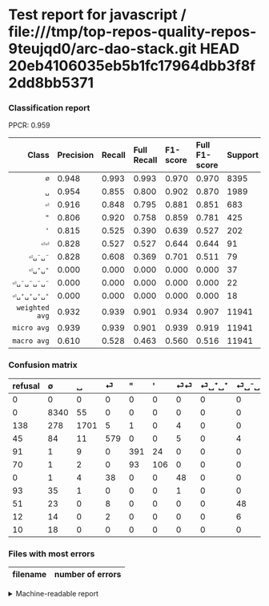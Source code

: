 # Test report for javascript / file:///tmp/top-repos-quality-repos-9teujqd0/arc-dao-stack.git HEAD 20eb4106035eb5b1fc17964dbb3f8f2dd8bb5371

### Classification report

PPCR: 0.959

| Class | Precision | Recall | Full Recall | F1-score | Full F1-score | Support | Full Support | PPCR |
|------:|:----------|:-------|:------------|:---------|:---------|:--------|:-------------|:-----|
| `∅` | 0.948| 0.993| 0.993| 0.970| 0.970| 8395| 8395| 1.000 |
| `␣` | 0.954| 0.855| 0.800| 0.902| 0.870| 1989| 2127| 0.935 |
| `⏎` | 0.916| 0.848| 0.795| 0.881| 0.851| 683| 728| 0.938 |
| `"` | 0.806| 0.920| 0.758| 0.859| 0.781| 425| 516| 0.824 |
| `'` | 0.815| 0.525| 0.390| 0.639| 0.527| 202| 272| 0.743 |
| `⏎⏎` | 0.828| 0.527| 0.527| 0.644| 0.644| 91| 91| 1.000 |
| `⏎␣⁻␣⁻` | 0.828| 0.608| 0.369| 0.701| 0.511| 79| 130| 0.608 |
| `⏎␣⁺␣⁺` | 0.000| 0.000| 0.000| 0.000| 0.000| 37| 130| 0.285 |
| `⏎␣⁻␣⁻␣⁻␣⁻` | 0.000| 0.000| 0.000| 0.000| 0.000| 22| 34| 0.647 |
| `⏎␣⁺␣⁺␣⁺␣⁺` | 0.000| 0.000| 0.000| 0.000| 0.000| 18| 28| 0.643 |
| `weighted avg` | 0.932| 0.939| 0.901| 0.934| 0.907| 11941| 12451| 0.959 |
| `micro avg` | 0.939| 0.939| 0.901| 0.939| 0.919| 11941| 12451| 0.959 |
| `macro avg` | 0.610| 0.528| 0.463| 0.560| 0.516| 11941| 12451| 0.959 |

### Confusion matrix

|refusal|  ∅| ␣| ⏎| "| '| ⏎⏎| ⏎␣⁺␣⁺| ⏎␣⁻␣⁻| ⏎␣⁻␣⁻␣⁻␣⁻| ⏎␣⁺␣⁺␣⁺␣⁺| 
|:---|:---|:---|:---|:---|:---|:---|:---|:---|:---|:---|
|0 |0 |0 |0 |0 |0 |0 |0 |0 |0 |0 |
|0 |8340 |55 |0 |0 |0 |0 |0 |0 |0 |0 |
|138 |278 |1701 |5 |1 |0 |4 |0 |0 |0 |0 |
|45 |84 |11 |579 |0 |0 |5 |0 |4 |0 |0 |
|91 |1 |9 |0 |391 |24 |0 |0 |0 |0 |0 |
|70 |1 |2 |0 |93 |106 |0 |0 |0 |0 |0 |
|0 |1 |4 |38 |0 |0 |48 |0 |0 |0 |0 |
|93 |35 |1 |0 |0 |0 |1 |0 |0 |0 |0 |
|51 |23 |0 |8 |0 |0 |0 |0 |48 |0 |0 |
|12 |14 |0 |2 |0 |0 |0 |0 |6 |0 |0 |
|10 |18 |0 |0 |0 |0 |0 |0 |0 |0 |0 |

### Files with most errors

| filename | number of errors|
|:----:|:-----|

<details>
    <summary>Machine-readable report</summary>
```json
{
  "cl_report": {"\"": {"f1-score": 0.8593406593406593, "precision": 0.8061855670103093, "recall": 0.92, "support": 425}, "\u0027": {"f1-score": 0.6385542168674698, "precision": 0.8153846153846154, "recall": 0.5247524752475248, "support": 202}, "macro avg": {"f1-score": 0.559576886007721, "precision": 0.6095157992300794, "recall": 0.5276202640870074, "support": 11941}, "micro avg": {"f1-score": 0.9390335817770706, "precision": 0.9390335817770706, "recall": 0.9390335817770706, "support": 11941}, "weighted avg": {"f1-score": 0.933714267733023, "precision": 0.9322476317110594, "recall": 0.9390335817770706, "support": 11941}, "\u2205": {"f1-score": 0.9703315881326353, "precision": 0.9482660602615123, "recall": 0.9934484812388327, "support": 8395}, "\u23ce": {"f1-score": 0.8806083650190114, "precision": 0.9161392405063291, "recall": 0.8477306002928258, "support": 683}, "\u23ce\u23ce": {"f1-score": 0.6442953020134228, "precision": 0.8275862068965517, "recall": 0.5274725274725275, "support": 91}, "\u23ce\u2423\u207a\u2423\u207a": {"f1-score": 0.0, "precision": 0.0, "recall": 0.0, "support": 37}, "\u23ce\u2423\u207a\u2423\u207a\u2423\u207a\u2423\u207a": {"f1-score": 0.0, "precision": 0.0, "recall": 0.0, "support": 18}, "\u23ce\u2423\u207b\u2423\u207b": {"f1-score": 0.7007299270072993, "precision": 0.8275862068965517, "recall": 0.6075949367088608, "support": 79}, "\u23ce\u2423\u207b\u2423\u207b\u2423\u207b\u2423\u207b": {"f1-score": 0.0, "precision": 0.0, "recall": 0.0, "support": 22}, "\u2423": {"f1-score": 0.9019088016967126, "precision": 0.9540100953449243, "recall": 0.8552036199095022, "support": 1989}},
  "cl_report_full": {"\"": {"f1-score": 0.7812187812187812, "precision": 0.8061855670103093, "recall": 0.7577519379844961, "support": 516}, "\u0027": {"f1-score": 0.527363184079602, "precision": 0.8153846153846154, "recall": 0.3897058823529412, "support": 272}, "macro avg": {"f1-score": 0.5155394467894787, "precision": 0.6095157992300794, "recall": 0.4632657181162128, "support": 12451}, "micro avg": {"f1-score": 0.9193998032141686, "precision": 0.9390335817770706, "recall": 0.900570235322464, "support": 12451}, "weighted avg": {"f1-score": 0.9065956947975974, "precision": 0.9218131343240487, "recall": 0.900570235322464, "support": 12451}, "\u2205": {"f1-score": 0.9703315881326353, "precision": 0.9482660602615123, "recall": 0.9934484812388327, "support": 8395}, "\u23ce": {"f1-score": 0.851470588235294, "precision": 0.9161392405063291, "recall": 0.7953296703296703, "support": 728}, "\u23ce\u23ce": {"f1-score": 0.6442953020134228, "precision": 0.8275862068965517, "recall": 0.5274725274725275, "support": 91}, "\u23ce\u2423\u207a\u2423\u207a": {"f1-score": 0.0, "precision": 0.0, "recall": 0.0, "support": 130}, "\u23ce\u2423\u207a\u2423\u207a\u2423\u207a\u2423\u207a": {"f1-score": 0.0, "precision": 0.0, "recall": 0.0, "support": 28}, "\u23ce\u2423\u207b\u2423\u207b": {"f1-score": 0.5106382978723405, "precision": 0.8275862068965517, "recall": 0.36923076923076925, "support": 130}, "\u23ce\u2423\u207b\u2423\u207b\u2423\u207b\u2423\u207b": {"f1-score": 0.0, "precision": 0.0, "recall": 0.0, "support": 34}, "\u2423": {"f1-score": 0.870076726342711, "precision": 0.9540100953449243, "recall": 0.7997179125528914, "support": 2127}},
  "ppcr": 0.9590394345835676
}
```
</details>
